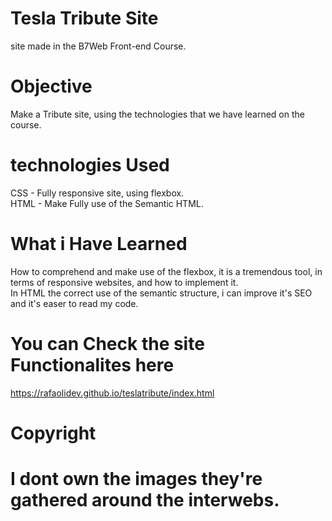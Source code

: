 # Tesla Tribute Site
site made in the B7Web Front-end Course.

# Objective

Make a Tribute site, using the technologies that we have learned on the course.

# technologies Used
CSS - Fully responsive site, using flexbox.</br>
HTML - Make Fully use of the Semantic HTML.</br>

# What i Have Learned 
How to comprehend and make use of the flexbox, it is a tremendous tool, in terms of responsive websites,
and how to implement it.</br>
In HTML the correct use of the semantic structure, i can improve it's SEO and it's easer to read my code.</br>

# You can Check the site Functionalites here 
https://rafaolidev.github.io/teslatribute/index.html

# Copyright 
# I dont own the images they're gathered around the interwebs.






